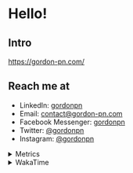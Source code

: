 # Hello!

## Intro

<https://gordon-pn.com/>

## Reach me at

- LinkedIn: [gordonpn](https://www.linkedin.com/in/gordonpn/)
- Email: [contact@gordon-pn.com](mailto:contact@gordon-pn.com)
- Facebook Messenger: [gordonpn](https://www.messenger.com/t/Gordonpn)
- Twitter: [@gordonpn](https://twitter.com/Gordonpn)
- Instagram: [@gordonpn](https://www.instagram.com/gordonpn/)

<details>
  <summary>Metrics</summary>

  <img align="center" src="https://github.com/gordonpn/gordonpn/blob/master/github-metrics.svg" alt="GitHub Metrics">

</details>

<details>
  <summary>WakaTime</summary>

  <!--START_SECTION:waka-->
📊 **This Week I Spent My Time On** 

```text
💬 Programming Languages: 
Other                    21 hrs 13 mins      ███████████████████████░░   91.19 % 
Java                     1 hr 55 mins        ██░░░░░░░░░░░░░░░░░░░░░░░   08.30 % 
Python                   3 mins              ░░░░░░░░░░░░░░░░░░░░░░░░░   00.24 % 
Markdown                 1 min               ░░░░░░░░░░░░░░░░░░░░░░░░░   00.11 % 
Makefile                 1 min               ░░░░░░░░░░░░░░░░░░░░░░░░░   00.10 % 

🔥 Editors: 
Chrome                   12 hrs 19 mins      █████████████░░░░░░░░░░░░   52.99 % 
Firefox                  2 hrs 28 mins       ███░░░░░░░░░░░░░░░░░░░░░░   10.62 % 
IntelliJ IDEA            2 hrs 2 mins        ██░░░░░░░░░░░░░░░░░░░░░░░   08.75 % 
Messages                 2 hrs 1 min         ██░░░░░░░░░░░░░░░░░░░░░░░   08.67 % 
Slack                    1 hr 41 mins        ██░░░░░░░░░░░░░░░░░░░░░░░   07.29 % 
```


 Last Updated on 03/07/2025 16:30:34 UTC
<!--END_SECTION:waka-->
</details>
